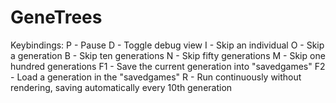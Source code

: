 # GeneTrees
Keybindings:
P - Pause
D - Toggle debug view
I - Skip an individual
O - Skip a generation
B - Skip ten generations
N - Skip fifty generations
M - Skip one hundred generations
F1 - Save the current generation into "savedgames"
F2 - Load a generation in the "savedgames"
R - Run continuously without rendering, saving automatically every 10th generation